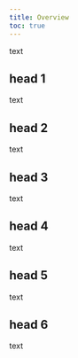 ```yaml
---
title: Overview
toc: true
---
```

text

## head 1

text

## head 2

text

## head 3

text

## head 4

text

## head 5

text

## head 6

text
